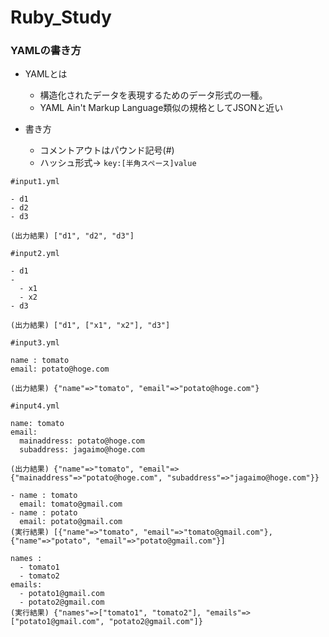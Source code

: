 # Ruby_Study


### YAMLの書き方
- YAMLとは
  - 構造化されたデータを表現するためのデータ形式の一種。
  - YAML Ain't Markup Language類似の規格としてJSONと近い
  
- 書き方  
  - コメントアウトはパウンド記号(#)
  - ハッシュ形式-> `key:[半角スペース]value`

```
#input1.yml

- d1
- d2
- d3

(出力結果) ["d1", "d2", "d3"]
```

```
#input2.yml

- d1
-
  - x1
  - x2
- d3

(出力結果) ["d1", ["x1", "x2"], "d3"]
```

```
#input3.yml

name : tomato
email: potato@hoge.com

(出力結果) {"name"=>"tomato", "email"=>"potato@hoge.com"}
```

```
#input4.yml

name: tomato
email:
  mainaddress: potato@hoge.com
  subaddress: jagaimo@hoge.com

(出力結果) {"name"=>"tomato", "email"=>{"mainaddress"=>"potato@hoge.com", "subaddress"=>"jagaimo@hoge.com"}}
```

```
- name : tomato
  email: tomato@gmail.com
- name : potato
  email: potato@gmail.com
(実行結果) [{"name"=>"tomato", "email"=>"tomato@gmail.com"}, {"name"=>"potato", "email"=>"potato@gmail.com"}]
```

```
names :
  - tomato1
  - tomato2
emails:
  - potato1@gmail.com
  - potato2@gmail.com
(実行結果) {"names"=>["tomato1", "tomato2"], "emails"=>["potato1@gmail.com", "potato2@gmail.com"]}
```
